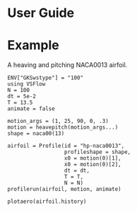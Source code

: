 # User Guide

# Example

A heaving and pitching NACA0013 airfoil.

```@example
ENV["GKSwstype"] = "100"
using VSFlow
N = 100
dt = 5e-2
T = 13.5
animate = false

motion_args = (1, 25, 90, 0, .3)
motion = heavepitch(motion_args...)
shape = naca00(13)

airfoil = Profile(id = "hp-naca0013",
                  profileshape = shape,
                  x0 = motion(0)[1],
                  ẋ0 = motion(0)[2],
                  dt = dt,
                  T = T,
                  N = N)
profilerun(airfoil, motion, animate)

plotaero(airfoil.history)
```
